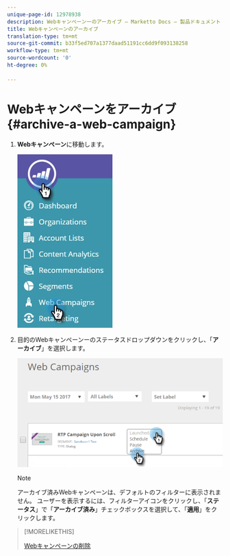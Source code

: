 ```yaml
---
unique-page-id: 12978938
description: Webキャンペーンーのアーカイブ — Marketto Docs — 製品ドキュメント
title: Webキャンペーンのアーカイブ
translation-type: tm+mt
source-git-commit: b33f5ed707a1377daad51191cc6dd9f093138258
workflow-type: tm+mt
source-wordcount: '0'
ht-degree: 0%

---
```



# Webキャンペーンをアーカイブ{#archive-a-web-campaign}

1. **Webキャンペーン**&#x200B;に移動します。

   ![](assets/one.jpg)

1. 目的のWebキャンペーンーのステータスドロップダウンをクリックし、「**アーカイブ**」を選択します。

   ![](assets/two-3.png)

   >[!NOTE]
   >
   >アーカイブ済みWebキャンペーンは、デフォルトのフィルターに表示されません。 ユーザーを表示するには、フィルターアイコンをクリックし、「**ステータス**」で「**アーカイブ済み**」チェックボックスを選択して、「**適用**」をクリックします。

>[!MORELIKETHIS]
>
>[Webキャンペーンの削除](/help/marketo/product-docs/web-personalization/working-with-web-campaigns/delete-a-web-campaign.md)
